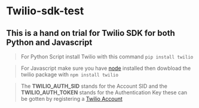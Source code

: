 # Twilio-sdk-test

## This is a hand on trial for Twilio SDK for both Python and Javascript 

> For Python Script install Twilio with this command
 `pip install twilio`
 
 > For Javascript make sure you have [node](https://nodejs.org/en/) installed then dowbload the twilio package with 
 `npm install twilio`
 
 > The <b>TWILIO_AUTH_SID</b> stands for the Account SID and the <b>TWILIO_AUTH_TOKEN</b> stands for the Authentication Key these can be gotten by registering a [Twilio Account](https://www.twilio.com/try-twilio)
